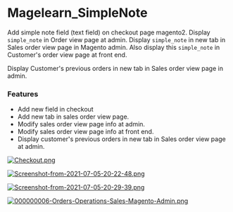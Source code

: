 # Magelearn_SimpleNote
Add simple note field (text field) on checkout page magento2. Display `simple_note` in Order view page at admin. Display `simple_note` in new tab in Sales order view page in Magento admin. Also display this `simple_note` in Customer's order view page at front end.

Display Customer's previous orders in new tab in Sales order view page in admin.

### Features

- Add new field in checkout
- Add new tab in sales order view page.
- Modify sales order view page info at admin.
- Modify sales order view page info at front end.
- Display customer's previous orders in new tab in Sales order view page at admin.

[![Checkout.png](https://i.postimg.cc/tRfJ5C8R/Checkout.png)](https://postimg.cc/Lhtm4RHG)

[![Screenshot-from-2021-07-05-20-22-48.png](https://i.postimg.cc/y8KZm8Sg/Screenshot-from-2021-07-05-20-22-48.png)](https://postimg.cc/PP6JhhyT)

[![Screenshot-from-2021-07-05-20-29-39.png](https://i.postimg.cc/8P9yNW98/Screenshot-from-2021-07-05-20-29-39.png)](https://postimg.cc/8jddbFTw)

[![000000006-Orders-Operations-Sales-Magento-Admin.png](https://i.postimg.cc/zGYnxk4f/000000006-Orders-Operations-Sales-Magento-Admin.png)](https://postimg.cc/Yh8G9Qrc)
